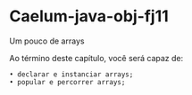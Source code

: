 Caelum-java-obj-fj11
====================

Um pouco de arrays

Ao término deste capítulo, você será capaz de:

	• declarar e instanciar arrays;
	• popular e percorrer arrays;

